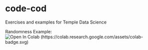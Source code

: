 # code-cod
Exercises and examples for Temple Data Science

Randomness Example:
![Open In Colab (https://colab.research.google.com/assets/colab-badge.svg)](https://colab.research.google.com/github/DataScienceTempleFirst/code-cod/blob/main/Randomness.ipynb)
   
 
